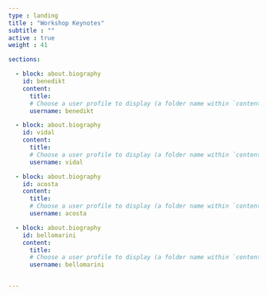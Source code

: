```yaml
---
type : landing
title : "Workshop Keynotes"
subtitle : ""
active : true
weight : 41

sections:

  - block: about.biography
    id: benedikt
    content:
      title: 
      # Choose a user profile to display (a folder name within `content/authors/`)
      username: benedikt

  - block: about.biography
    id: vidal
    content:
      title: 
      # Choose a user profile to display (a folder name within `content/authors/`)
      username: vidal

  - block: about.biography
    id: acosta
    content:
      title: 
      # Choose a user profile to display (a folder name within `content/authors/`)
      username: acosta

  - block: about.biography
    id: bellomarini
    content:
      title: 
      # Choose a user profile to display (a folder name within `content/authors/`)
      username: bellomarini


---
```

